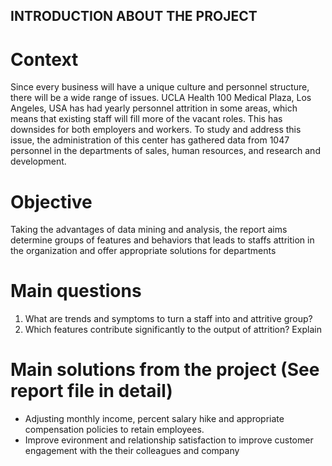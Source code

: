 ## INTRODUCTION ABOUT THE PROJECT
# Context
Since every business will have a unique culture and personnel structure, there will be a wide range of issues. UCLA Health 100 Medical Plaza, Los Angeles, USA has had yearly personnel attrition in some areas, which means that existing staff will fill more of the vacant roles. This has downsides for both employers and workers. To study and address this issue, the administration of this center has gathered data from 1047 personnel in the departments of sales, human resources, and research and development.
# Objective
Taking the advantages of data mining and analysis, the report aims determine groups of features and behaviors that leads to staffs attrition in the organization and offer appropriate solutions for departments
# Main questions
1) What are trends and symptoms to turn a staff into and attritive group?
2) Which features contribute significantly to the output of attrition? Explain
# Main solutions from the project (See report file in detail)
* Adjusting monthly income, percent salary hike and appropriate compensation policies to retain employees.
* Improve evironment and relationship satisfaction to improve customer engagement with the their colleagues and company
